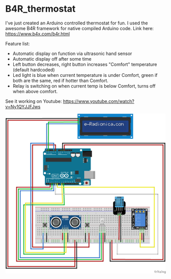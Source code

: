 # B4R_thermostat

I've just created an Arduino controlled thermostat for fun. I used the awesome B4R framework for native compiled Arduino code. 
Link here: https://www.b4x.com/b4r.html

Feature list:
- Automatic display on function via ultrasonic hand sensor
- Automatic display off after some time
- Left button decreases, right button increases "Comfort" temperature (default hardcoded)
- Led light is blue when current temperature is under Comfort, green if both are the same, red if hotter than Comfort.
- Relay is switching on when current temp is below Comfort, turns off when above comfort.

See it working on Youtube: https://www.youtube.com/watch?v=Ny1QYJJFJws


![alt text](thermostat_bb.png)
